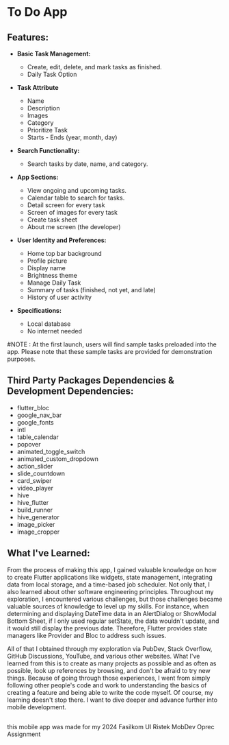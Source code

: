 # To Do App

## Features:

- **Basic Task Management:**
  - Create, edit, delete, and mark tasks as finished.
  - Daily Task Option

- **Task Attribute**
  - Name
  - Description
  - Images
  - Category
  - Prioritize Task
  - Starts - Ends (year, month, day)

- **Search Functionality:**
  - Search tasks by date, name, and category.

- **App Sections:**
  - View ongoing and upcoming tasks.
  - Calendar table to search for tasks.
  - Detail screen for every task
  - Screen of images for every task
  - Create task sheet
  - About me screen (the developer)

- **User Identity and Preferences:**
  - Home top bar background
  - Profile picture
  - Display name
  - Brightness theme
  - Manage Daily Task
  - Summary of tasks (finished, not yet, and late)
  - History of user activity

- **Specifications:**
  - Local database
  - No internet needed

#NOTE : At the first launch, users will find sample tasks preloaded into the app. Please note that these sample tasks are provided for demonstration purposes.


## Third Party Packages Dependencies & Development Dependencies:

- flutter_bloc
- google_nav_bar
- google_fonts
- intl
- table_calendar
- popover
- animated_toggle_switch
- animated_custom_dropdown
- action_slider
- slide_countdown
- card_swiper
- video_player
- hive
- hive_flutter
- build_runner
- hive_generator
- image_picker
- image_cropper

## What I've Learned:

From the process of making this app, I gained valuable knowledge on how to create Flutter applications like widgets, state management, integrating data from local storage, and a time-based job scheduler. Not only that, I also learned about other software engineering principles. Throughout my exploration, I encountered various challenges, but those challenges became valuable sources of knowledge to level up my skills. For instance, when determining and displaying DateTime data in an AlertDialog or ShowModal Bottom Sheet, if I only used regular setState, the data wouldn't update, and it would still display the previous date. Therefore, Flutter provides state managers like Provider and Bloc to address such issues.

All of that I obtained through my exploration via PubDev, Stack Overflow, GitHub Discussions, YouTube, and various other websites. What I've learned from this is to create as many projects as possible and as often as possible, look up references by browsing, and don't be afraid to try new things. Because of going through those experiences, I went from simply following other people's code and work to understanding the basics of creating a feature and being able to write the code myself. Of course, my learning doesn't stop there. I want to dive deeper and advance further into mobile development.


##
this mobile app was made for my 2024 Fasilkom UI Ristek MobDev Oprec Assignment
